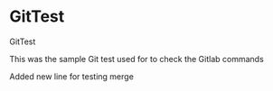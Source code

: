 # GitTest
GitTest

This was the sample Git test used for to check the Gitlab commands

Added new line for testing merge

